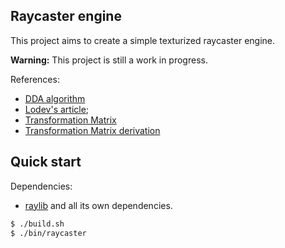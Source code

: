 ## Raycaster engine

This project aims to create a simple texturized raycaster engine.

**Warning:** This project is still a work in progress.

References:
- [DDA algorithm](https://en.wikipedia.org/wiki/Digital_differential_analyzer_(graphics_algorithm))
- [Lodev's article](https://lodev.org/cgtutor/raycasting.html);
- [Transformation Matrix](https://en.wikipedia.org/wiki/Rotation_matrix)
- [Transformation Matrix derivation](https://www.youtube.com/watch?v=EZufiIwwqFA&ab_channel=PenandPaperScience)

## Quick start

Dependencies:
- [raylib](https://www.raylib.com/) and all its own dependencies.

```sh
$ ./build.sh
$ ./bin/raycaster
```
